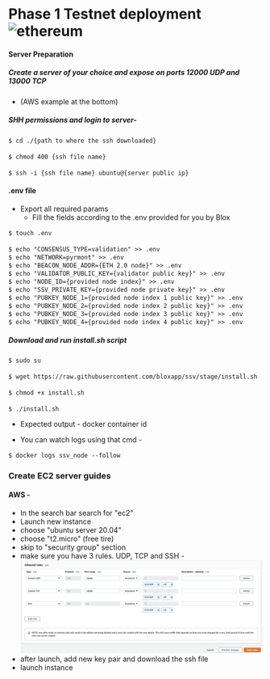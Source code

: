 # Phase 1 Testnet deployment  ![ethereum](/github/resources/ethereum.gif)

#### Server Preparation
##### Create a server of your choice and expose on ports 12000 UDP and 13000 TCP
 * (AWS example at the bottom)

##### SHH permissions and login to server-  
```
$ cd ./{path to where the ssh downloaded}

$ chmod 400 {ssh file name}

$ ssh -i {ssh file name} ubuntu@{server public ip}
```

#### .env file
 
 - Export all required params
    * Fill the fields according to the .env provided for you by Blox         
```
$ touch .env

$ echo "CONSENSUS_TYPE=validation" >> .env
$ echo "NETWORK=pyrmont" >> .env
$ echo "BEACON_NODE_ADDR={ETH 2.0 node}" >> .env
$ echo "VALIDATOR_PUBLIC_KEY={validator public key}" >> .env
$ echo "NODE_ID={provided node index}" >> .env
$ echo "SSV_PRIVATE_KEY={provided node private key}" >> .env
$ echo "PUBKEY_NODE_1={provided node index 1 public key}" >> .env
$ echo "PUBKEY_NODE_2={provided node index 2 public key}" >> .env
$ echo "PUBKEY_NODE_3={provided node index 3 public key}" >> .env 
$ echo "PUBKEY_NODE_4={provided node index 4 public key}" >> .env
```

##### Download and run install.sh script 
```
$ sudo su

$ wget https://raw.githubusercontent.com/bloxapp/ssv/stage/install.sh

$ chmod +x install.sh

$ ./install.sh
```

- Expected output - docker container id

- You can watch logs using that cmd - 
```
$ docker logs ssv_node --follow
``` 

### Create EC2 server guides
#### AWS - 
- In the search bar search for "ec2"
- Launch new instance
- choose "ubuntu server 20.04"
- choose "t2.micro" (free tire)
- skip to "security group" section
- make sure you have 3 rules. UDP, TCP and SSH -
![security_permission](/github/resources/security_permission.png)
- after launch, add new key pair and download the ssh file 
- launch instance
